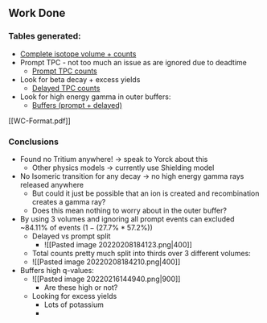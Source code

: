 ## Work Done
### Tables generated:
- [Complete isotope volume + counts](https://imgur.com/a/iUBAEtp)
- Prompt TPC - not too much an issue as are ignored due to deadtime
	- [Prompt TPC counts](https://imgur.com/a/u417TAB)
- Look for beta decay + excess yields
	- [Delayed TPC counts](https://imgur.com/a/nT14Bd2)
- Look for high energy gamma in outer buffers:
	- [Buffers (prompt + delayed)](https://imgur.com/a/mkr9Toa)

[[WC-Format.pdf]]


### Conclusions
- Found no Tritium anywhere! -> speak to Yorck about this
	- Other physics models -> currently use Shielding model
- No Isomeric transition for any decay -> no high energy gamma rays released anywhere
	- But could it just be possible that an ion is created and recombination creates a gamma ray?
	- Does this mean nothing to worry about in the outer buffer?
- By using 3 volumes and ignoring all prompt events can excluded ~84.11% of events ($1-(27.7\% * 57.2\%)$)
	- Delayed vs prompt split
		- ![[Pasted image 20220208184123.png|400]]
	- Total counts pretty much split into thirds over 3 different volumes:
	- ![[Pasted image 20220208184210.png|400]]
- Buffers high q-values:
	- ![[Pasted image 20220216144940.png|900]]
		- Are these high or not?
	- Looking for excess yields
		- Lots of potassium
		- 